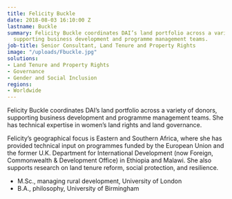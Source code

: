 ```yaml
---
title: Felicity Buckle
date: 2018-08-03 16:10:00 Z
lastname: Buckle
summary: Felicity Buckle coordinates DAI’s land portfolio across a variety of donors,
  supporting business development and programme management teams.
job-title: Senior Consultant, Land Tenure and Property Rights
image: "/uploads/Fbuckle.jpg"
solutions:
- Land Tenure and Property Rights
- Governance
- Gender and Social Inclusion
regions:
- Worldwide
---
```


Felicity Buckle coordinates DAI’s land portfolio across a variety of donors, supporting business development and programme management teams. She has technical expertise in women’s land rights and land governance.

Felicity’s geographical focus is Eastern and Southern Africa, where she has provided technical input on programmes funded by the European Union and the former U.K. Department for International Development (now Foreign, Commonwealth & Development Office) in Ethiopia and Malawi. She also supports research on land tenure reform, social protection, and resilience.

* M.Sc., managing rural development, University of London
* B.A., philosophy, University of Birmingham
